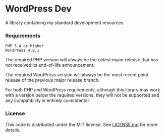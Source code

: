 # WordPress Dev

A library containing my standard development resources

### Requirements

```
PHP 5.4 or higher
WordPress 4.0.1
```

The required PHP version will always be the oldest major release that has not received its end-of-life announcement.

The required WordPress version will always be the most recent point release of the previous major release branch.

For both PHP and WordPress requirements, although this library may work with a version below the required versions, they will not be supported and any compatibility is entirely coincidental.

### License

This code is distributed under the MIT license. See [LICENSE.md](LICENSE.md) for more details.
